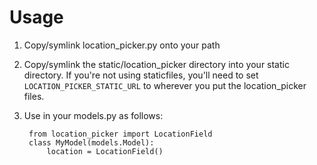 # Usage

1. Copy/symlink location_picker.py onto your path
2. Copy/symlink the static/location_picker directory into your static directory. If you're
   not using staticfiles, you'll need to set `LOCATION_PICKER_STATIC_URL` to wherever you put
   the location_picker files.
3. Use in your models.py as follows:
   
        from location_picker import LocationField
        class MyModel(models.Model):
            location = LocationField()


